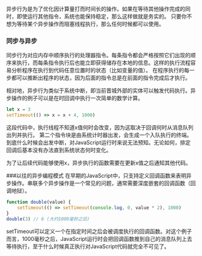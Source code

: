 异步行为是为了优化因计算量打而时间长的操作。如果在等待其他操作完成的同时，即使运行其他指令，系统也能保持稳定，那么这样做就是务实的。
只要你不想为等待某个异步操作而阻塞线程执行，那么任何时候都可以使用。

### 同步与异步
同步行为对应内存中顺序执行的处理器指令。每条指令都会严格按照它们出现的顺序来执行，而每条指令执行后也能立即获得储存在本地的信息。这样的执行流程容易分析程序在执行到代码任意位置时的状态（比如变量的值）。
在程序执行的每一步都可以推断出程序的状态，因为后面的指令总是在前面的指令完成后才执行。

相对地，异步行为类似于系统中断，即当前晋城外部的实体可以触发代码执行。异步操作的例子可以是在时回调中执行一次简单的数学计算。
```javascript
let x = 3
setTimeout(() => x = x + 4, 1000)
```
这段代码中，执行线程不知道x值何时会改变，因为这取决于回调何时从消息队列出列并执行。
第二个指令块是由系统计时器出发，会生成一个入队执行的终端。到底什么时候会出发中断，对JavaScript运行时来说无法预知。无论如何，排定回调后基本没有办法直到系统状态何时变化。

为了让后续代码能够使用x，异步执行的函数需要在更新x值之后通知其他代码。

###以往的异步编程模式
在早期的JavaScript中，只支持定义回调函数来表明异步操作。串联多个异步操作是一个常见的问题，通常需要深度嵌套的回调函数（回调地狱）。
```javascript
function double(value) {
    setTimeout(() => setTimeout(console.log, 0, value * 2), 1000)
}
double(3) // 6 (大约1000毫秒之后)
```
setTimeout可以定义一个在指定时间之后会被调度执行的回调函数。对这个例子而言，1000毫秒之后，JavaScript运行时会把回调函数推到自己的消息队列上去等待执行，至于什么时候真正执行对JavaScript代码就完全不可见了。

